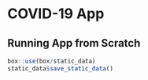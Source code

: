 # COVID-19 App 


## Running App from Scratch 

```r
box::use(box/static_data)
static_data$save_static_data() 
```


